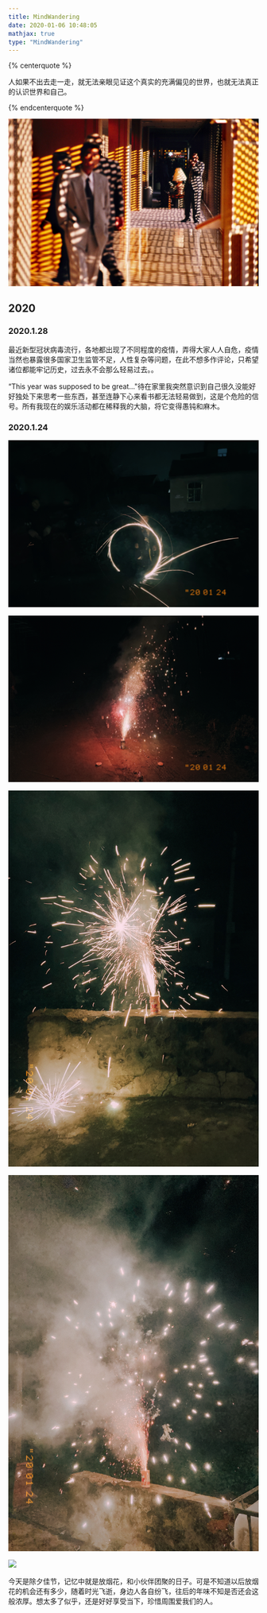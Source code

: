```yaml
---
title: MindWandering
date: 2020-01-06 10:48:05
mathjax: true
type: "MindWandering"
---
```


{% centerquote %}

人如果不出去走一走，就无法亲眼见证这个真实的充满偏见的世界，也就无法真正的认识世界和自己。

{% endcenterquote %}

![pinkhassov作品](https://raw.githubusercontent.com/Richardyu114/minds-thoghts-and-resources-about-research-/master/images/pinkhassov.jpg)

## 2020

### 2020.1.28

最近新型冠状病毒流行，各地都出现了不同程度的疫情，弄得大家人人自危，疫情当然也暴露很多国家卫生监管不足，人性复杂等问题，在此不想多作评论，只希望诸位都能牢记历史，过去永不会那么轻易过去。。

“This year was supposed to be great..."待在家里我突然意识到自己很久没能好好独处下来思考一些东西，甚至连静下心来看书都无法轻易做到，这是个危险的信号。所有我现在的娱乐活动都在稀释我的大脑，将它变得愚钝和麻木。

### 2020.1.24

![](https://raw.githubusercontent.com/Richardyu114/minds-thoghts-and-resources-about-research-/master/images/yanhua1.jpg)

![](https://raw.githubusercontent.com/Richardyu114/minds-thoghts-and-resources-about-research-/master/images/yanhua2.jpg)

![](https://raw.githubusercontent.com/Richardyu114/minds-thoghts-and-resources-about-research-/master/images/yanhua3.jpg)

![](https://raw.githubusercontent.com/Richardyu114/minds-thoghts-and-resources-about-research-/master/images/yanhua4.jpg)

![](https://raw.githubusercontent.com/Richardyu114/minds-thoghts-and-resources-about-research-/master/images/yanhua5.jpg)

今天是除夕佳节，记忆中就是放烟花，和小伙伴团聚的日子。可是不知道以后放烟花的机会还有多少，随着时光飞逝，身边人各自纷飞，往后的年味不知是否还会这般浓厚。想太多了似乎，还是好好享受当下，珍惜周围爱我们的人。